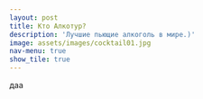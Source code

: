```yaml
---
layout: post
title: Кто Алкотур?
description: 'Лучшие пьющие алкоголь в мире.)'
image: assets/images/cocktail01.jpg
nav-menu: true
show_tile: true
---
```


даа